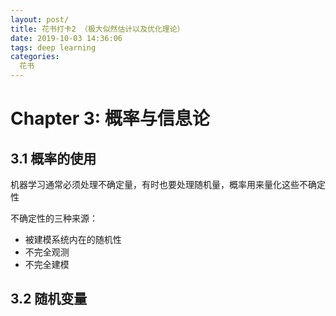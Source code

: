```yaml
---
layout: post/
title: 花书打卡2 （极大似然估计以及优化理论）
date: 2019-10-03 14:36:06
tags: deep learning
categories:
  花书
---
```

# Chapter 3: 概率与信息论
## 3.1 概率的使用
机器学习通常必须处理不确定量，有时也要处理随机量，概率用来量化这些不确定性

不确定性的三种来源：
* 被建模系统内在的随机性
* 不完全观测
* 不完全建模
## 3.2 随机变量
